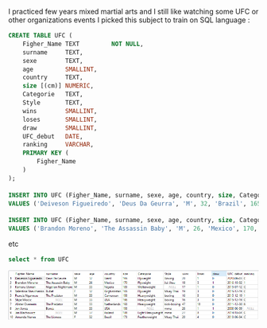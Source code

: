I practiced few years mixed martial arts and I still like watching some UFC or other organizations events
I picked this subject to train on SQL language :

```sql
CREATE TABLE UFC (
    Figher_Name TEXT         NOT NULL,
    surname     TEXT,
    sexe        TEXT,
    age         SMALLINT,
    country     TEXT,
    size [(cm)] NUMERIC,
    Categorie   TEXT,
    Style       TEXT,
    wins        SMALLINT,
    loses       SMALLINT,
    draw        SMALLINT,
    UFC_debut   DATE,
    ranking     VARCHAR,
    PRIMARY KEY (
        Figher_Name
    )
);

INSERT INTO UFC (Figher_Name, surname, sexe, age, country, size, Categorie, Style, wins, loses, draw, UFC_debut, ranking) 
VALUES ('Deiveson Figueiredo', 'Deus Da Geurra', 'M', 32, 'Brazil', 165, 'Flyweight', 'Boxing', 20, 1, 0, '2020-06-03', 'C');

INSERT INTO UFC (Figher_Name, surname, sexe, age, country, size, Categorie, Style, wins, loses, draw, UFC_debut, ranking) 
VALUES ('Brandon Moreno', 'The Assassin Baby', 'M', 26, 'Mexico', 170, 'Flyweight', 'Jui-Jitsu', 18, 5, 1, '2016-10-02', 1);
```
etc

```sql
select * from UFC
```


![](tables/table1.png)
